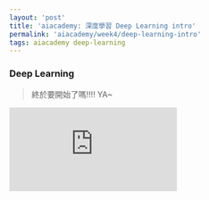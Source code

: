```yaml
---
layout: 'post'
title: 'aiacademy: 深度學習 Deep Learning intro'
permalink: 'aiacademy/week4/deep-learning-intro'
tags: aiacademy deep-learning
---
```


### Deep Learning

> 終於要開始了嗎!!!! YA~

<iframe src="https://www.youtube.com/embed/Bko-FyJGXlE" frameborder="0" allow="accelerometer; autoplay; encrypted-media; gyroscope; picture-in-picture" allowfullscreen></iframe>